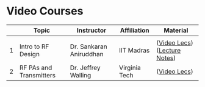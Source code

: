# Video Courses
| | Topic | Instructor | Affiliation | Material |
|---:|---|---|---|---|
|    |   |   |   |   |
| 1| Intro to RF Design      | Dr. Sankaran Aniruddhan | IIT Madras     |([Video Lecs](https://www.youtube.com/playlist?list=PLD60B441FD4FBF559)) ([Lecture Notes](https://drive.google.com/drive/folders/1zTEIbtgsYTD3lbZXDgNuYcSFXnhB2IOo?usp=share_link))|
| 2| RF PAs and Transmitters | Dr. Jeffrey Walling     | Virginia Tech  |([Video Lecs](https://www.youtube.com/playlist?list=PLP4ZmM6GPueP5KDx3zkRGWmEfbgnG2O35))|
